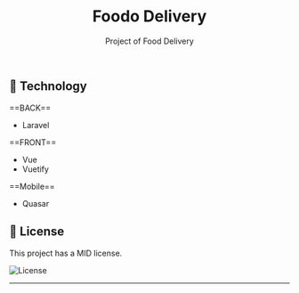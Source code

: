 <h1 align="center"> Foodo Delivery </h1>

<p align="center">
Project of Food Delivery
</p>

<br>

## 🚀 Technology

==BACK==
- Laravel

==FRONT==
- Vue
- Vuetify

==Mobile==
- Quasar

## :memo: License

This project has a MID license.

<img alt="License" src="https://img.shields.io/static/v1?label=license&message=MIT&color=49AA26&labelColor=000000">


---